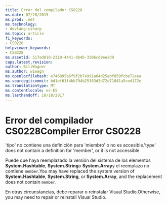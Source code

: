 ```yaml
---
title: Error del compilador CS0228
ms.date: 07/20/2015
ms.prod: .net
ms.technology:
- devlang-csharp
ms.topic: article
f1_keywords:
- CS0228
helpviewer_keywords:
- CS0228
ms.assetid: 517ed010-2310-4441-8b4b-3306cd9ee2d9
caps.latest.revision: 
author: BillWagner
ms.author: wiwagn
ms.openlocfilehash: e746895a6f9f2b7a991a64d25ebf859fcbe72eea
ms.sourcegitcommit: bd1ef61f4bb794b25383d3d72e71041a5ced172e
ms.translationtype: MT
ms.contentlocale: es-ES
ms.lasthandoff: 10/18/2017
---
```

# <a name="compiler-error-cs0228"></a><span data-ttu-id="fb7a1-102">Error del compilador CS0228</span><span class="sxs-lookup"><span data-stu-id="fb7a1-102">Compiler Error CS0228</span></span>
<span data-ttu-id="fb7a1-103">'tipo' no contiene una definición para 'miembro' o no es accesible.</span><span class="sxs-lookup"><span data-stu-id="fb7a1-103">'type' does not contain a definition for 'member', or it is not accessible</span></span>  
  
 <span data-ttu-id="fb7a1-104">Puede que haya reemplazado la versión del sistema de los elementos **System.Hashtable**, **System.String**o **System.Array**y el reemplazo no contiene `member`.</span><span class="sxs-lookup"><span data-stu-id="fb7a1-104">You may have replaced the system version of **System.Hashtable**, **System.String**, or **System.Array**, and the replacement does not contain `member`.</span></span>  
  
 <span data-ttu-id="fb7a1-105">En otras circunstancias, debe reparar o reinstalar Visual Studio.</span><span class="sxs-lookup"><span data-stu-id="fb7a1-105">Otherwise, you may need to repair or reinstall Visual Studio.</span></span>
